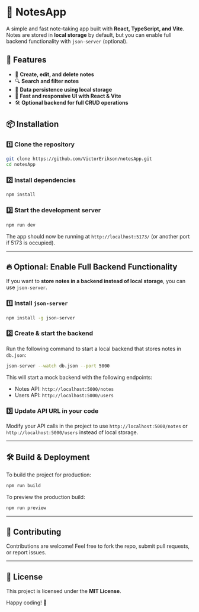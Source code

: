 # 📝 NotesApp

A simple and fast note-taking app built with **React, TypeScript, and Vite**. Notes are stored in **local storage** by default, but you can enable full backend functionality with `json-server` (optional).

## 🚀 Features

- 📌 **Create, edit, and delete notes**
- 🔍 **Search and filter notes**
- 💾 **Data persistence using local storage**
- 🔄 **Fast and responsive UI with React & Vite**
- 🛠️ **Optional backend for full CRUD operations**

## 📦 Installation

### 1️⃣ Clone the repository

```sh
git clone https://github.com/VictorErikson/notesApp.git
cd notesApp
```

### 2️⃣ Install dependencies

```sh
npm install
```

### 3️⃣ Start the development server

```sh
npm run dev
```

The app should now be running at `http://localhost:5173/` (or another port if 5173 is occupied).

---

## 🔥 Optional: Enable Full Backend Functionality

If you want to **store notes in a backend instead of local storage**, you can use `json-server`.

### 1️⃣ Install `json-server`

```sh
npm install -g json-server
```

### 2️⃣ Create & start the backend

Run the following command to start a local backend that stores notes in `db.json`:

```sh
json-server --watch db.json --port 5000
```

This will start a mock backend with the following endpoints:

- Notes API: `http://localhost:5000/notes`
- Users API: `http://localhost:5000/users`

### 3️⃣ Update API URL in your code

Modify your API calls in the project to use `http://localhost:5000/notes` or `http://localhost:5000/users` instead of local storage.

---

## 🛠️ Build & Deployment

To build the project for production:

```sh
npm run build
```

To preview the production build:

```sh
npm run preview
```

---

## 🤝 Contributing

Contributions are welcome! Feel free to fork the repo, submit pull requests, or report issues.

---

## 📜 License

This project is licensed under the **MIT License**.

Happy coding! 🚀

